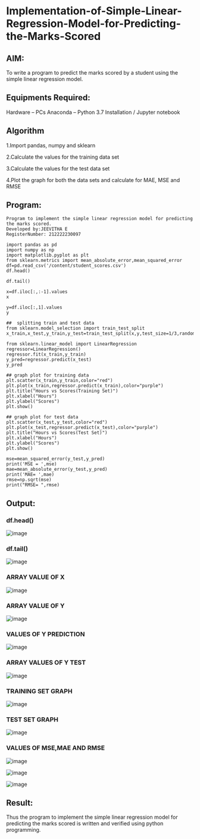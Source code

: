 # Implementation-of-Simple-Linear-Regression-Model-for-Predicting-the-Marks-Scored
## AIM:
To write a program to predict the marks scored by a student using the simple linear regression model.

## Equipments Required:
Hardware – PCs
Anaconda – Python 3.7 Installation / Jupyter notebook
## Algorithm
1.Import pandas, numpy and sklearn

2.Calculate the values for the training data set

3.Calculate the values for the test data set

4.Plot the graph for both the data sets and calculate for MAE, MSE and RMSE

## Program:
```
Program to implement the simple linear regression model for predicting the marks scored.
Developed by:JEEVITHA E
RegisterNumber: 212222230097
```
```
import pandas as pd
import numpy as np
import matplotlib.pyplot as plt
from sklearn.metrics import mean_absolute_error,mean_squared_error
df=pd.read_csv('/content/student_scores.csv')
df.head()

df.tail()

x=df.iloc[:,:-1].values
x

y=df.iloc[:,1].values
y

##  splitting train and test data
from sklearn.model_selection import train_test_split
x_train,x_test,y_train,y_test=train_test_split(x,y,test_size=1/3,random_state=0)

from sklearn.linear_model import LinearRegression
regressor=LinearRegression()
regressor.fit(x_train,y_train)
y_pred=regressor.predict(x_test)
y_pred

## graph plot for training data
plt.scatter(x_train,y_train,color="red")
plt.plot(x_train,regressor.predict(x_train),color="purple")
plt.title("Hours vs Scores(Training Set)")
plt.xlabel("Hours")
plt.ylabel("Scores")
plt.show()

## graph plot for test data
plt.scatter(x_test,y_test,color="red")
plt.plot(x_test,regressor.predict(x_test),color="purple")
plt.title("Hours vs Scores(Test Set)")
plt.xlabel("Hours")
plt.ylabel("Scores")
plt.show()

mse=mean_squared_error(y_test,y_pred)
print('MSE = ',mse)
mae=mean_absolute_error(y_test,y_pred)
print('MAE= ',mae)
rmse=np.sqrt(mse)
print("RMSE= ",rmse)
```
## Output:
### df.head()
![image](https://github.com/Jeevithaelumalai/Implementation-of-Simple-Linear-Regression-Model-for-Predicting-the-Marks-Scored/assets/118708245/390b0981-76a2-438b-85b6-3c6f3fc7376e)

### df.tail()
![image](https://github.com/Jeevithaelumalai/Implementation-of-Simple-Linear-Regression-Model-for-Predicting-the-Marks-Scored/assets/118708245/fb43eb76-3d5e-4be9-806a-e4c4769803e7)

### ARRAY VALUE OF X
![image](https://github.com/Jeevithaelumalai/Implementation-of-Simple-Linear-Regression-Model-for-Predicting-the-Marks-Scored/assets/118708245/c8aab348-27f3-4d11-b058-fe5ef0f99356)

### ARRAY VALUE OF Y
![image](https://github.com/Jeevithaelumalai/Implementation-of-Simple-Linear-Regression-Model-for-Predicting-the-Marks-Scored/assets/118708245/ffc573b5-d64b-4de1-b1c0-d96ac7088789)

### VALUES OF Y PREDICTION
![image](https://github.com/Jeevithaelumalai/Implementation-of-Simple-Linear-Regression-Model-for-Predicting-the-Marks-Scored/assets/118708245/7c76193a-ed42-4c61-aeab-ac188c1cc05d)

### ARRAY VALUES OF Y TEST
![image](https://github.com/Jeevithaelumalai/Implementation-of-Simple-Linear-Regression-Model-for-Predicting-the-Marks-Scored/assets/118708245/598227c6-0540-46f5-9a98-28fa9bc650b7)

### TRAINING SET GRAPH
![image](https://github.com/Jeevithaelumalai/Implementation-of-Simple-Linear-Regression-Model-for-Predicting-the-Marks-Scored/assets/118708245/982fb3dd-68fb-4835-85ea-beb8fcdf9d0d)

### TEST SET GRAPH
![image](https://github.com/Jeevithaelumalai/Implementation-of-Simple-Linear-Regression-Model-for-Predicting-the-Marks-Scored/assets/118708245/e692ad0a-25df-4608-a7c9-880bbbaaa9db)

### VALUES OF MSE,MAE AND RMSE
![image](https://github.com/Jeevithaelumalai/Implementation-of-Simple-Linear-Regression-Model-for-Predicting-the-Marks-Scored/assets/118708245/98a62019-e8ff-4e80-9e1e-ec041d8e898b)

![image](https://github.com/Jeevithaelumalai/Implementation-of-Simple-Linear-Regression-Model-for-Predicting-the-Marks-Scored/assets/118708245/4bcd9fd2-125c-4a87-8bf2-0a1580dcab2d)

![image](https://github.com/Jeevithaelumalai/Implementation-of-Simple-Linear-Regression-Model-for-Predicting-the-Marks-Scored/assets/118708245/4ff3e450-ffda-480c-8f67-be608f8dc8b4)

## Result:
Thus the program to implement the simple linear regression model for predicting the marks scored is written and verified using python programming.
